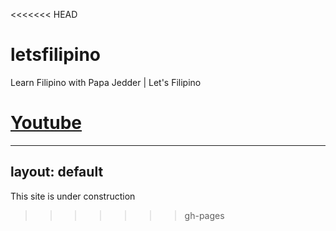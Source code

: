 <<<<<<< HEAD
# letsfilipino
Learn Filipino with Papa Jedder | Let's Filipino

[Youtube](https://www.youtube.com/channel/UCd2GYeVAsuDE-qUdxtUEs8A)
=======
---
layout: default
---

This site is under construction
>>>>>>> gh-pages

